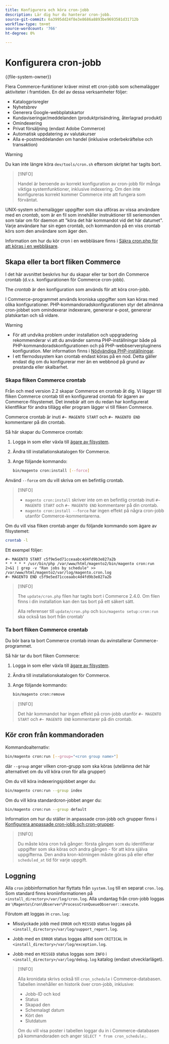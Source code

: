 ```yaml
---
title: Konfigurera och köra cron-jobb
description: Lär dig hur du hanterar cron-jobb.
source-git-commit: 6a3995dd24f8e3e8686a8893be9693581d31712b
workflow-type: tm+mt
source-wordcount: '766'
ht-degree: 0%

---
```



# Konfigurera cron-jobb

{{file-system-owner}}

Flera Commerce-funktioner kräver minst ett cron-jobb som schemalägger aktiviteter i framtiden. En del av dessa verksamheter följer:

- Katalogprisregler
- Nyhetsbrev
- Generera Google-webbplatskartor
- Kundaviseringar/meddelanden (produktprisändring, återlagrad produkt)
- Omindexering
- Privat försäljning (endast Adobe Commerce)
- Automatisk uppdatering av valutakurser
- Alla e-postmeddelanden om handel (inklusive orderbekräftelse och transaktion)

>[!WARNING]
>
>Du kan inte längre köra `dev/tools/cron.sh` eftersom skriptet har tagits bort.

>[!INFO]
>
>Handel är beroende av korrekt konfiguration av cron-jobb för många viktiga systemfunktioner, inklusive indexering. Om den inte konfigureras korrekt kommer Commerce inte att fungera som förväntat.

UNIX-system schemalägger uppgifter som ska utföras av vissa användare med en _crontab_, som är en fil som innehåller instruktioner till seriemonden som talar om för daemon att &quot;köra det här kommandot vid det här datumet&quot;. Varje användare har sin egen crontab, och kommandon på en viss crontab körs som den användare som äger den.

Information om hur du kör cron i en webbläsare finns i [Säkra cron.php för att köras i en webbläsare](../security/secure-cron-php.md).

## Skapa eller ta bort fliken Commerce

I det här avsnittet beskrivs hur du skapar eller tar bort din Commerce crontab (d.v.s. konfigurationen för Commerce cron-jobb).

The _crontab_ är den konfiguration som används för att köra cron-jobb.

I Commerce-programmet används kroniska uppgifter som kan köras med olika konfigurationer. PHP-kommandoradskonfigurationen styr det allmänna cron-jobbet som omindexerar indexerare, genererar e-post, genererar platskartan och så vidare.

>[!WARNING]
>
>- För att undvika problem under installation och uppgradering rekommenderar vi att du använder samma PHP-inställningar både på PHP-kommandoradskonfigurationen och på PHP-webbserverpluginens konfiguration. Mer information finns i [Nödvändiga PHP-inställningar](https://devdocs.magento.com/guides/v2.4/install-gde/prereq/php-settings.html).
>- I ett flernodssystem kan crontab endast köras på en nod. Detta gäller endast dig om du konfigurerar mer än en webbnod på grund av prestanda eller skalbarhet.


### Skapa fliken Commerce crontab

Från och med version 2.2 skapar Commerce en crontab åt dig. Vi lägger till fliken Commerce crontab till en konfigurerad crontab för ägaren av Commerce-filsystemet. Det innebär att om du redan har konfigurerat klientflikar för andra tillägg eller program lägger vi till fliken Commerce.

Commerce crontab är inuti `#~ MAGENTO START` och `#~ MAGENTO END` kommentarer på din crontab.

Så här skapar du Commerce crontab:

1. Logga in som eller växla till [ägare av filsystem](https://devdocs.magento.com/guides/v2.4/install-gde/prereq/file-sys-perms-over.html).
1. Ändra till installationskatalogen för Commerce.
1. Ange följande kommando:

   ```bash
   bin/magento cron:install [--force]
   ```

Använd `--force` om du vill skriva om en befintlig crontab.

>[!INFO]
>
>- `magento cron:install` skriver inte om en befintlig crontab inuti `#~ MAGENTO START` och `#~ MAGENTO END` kommentarer på din crontab.
>- `magento cron:install --force` har ingen effekt på några cron-jobb utanför Commerce-kommentarerna.


Om du vill visa fliken crontab anger du följande kommando som ägare av filsystemet:

```bash
crontab -l
```

Ett exempel följer:

```terminal
#~ MAGENTO START c5f9e5ed71cceaabc4d4fd9b3e827a2b
* * * * * /usr/bin/php /var/www/html/magento2/bin/magento cron:run 2>&1 | grep -v "Ran jobs by schedule" >> /var/www/html/magento2/var/log/magento.cron.log
#~ MAGENTO END c5f9e5ed71cceaabc4d4fd9b3e827a2b
```

>[!INFO]
>
>The `update/cron.php` filen har tagits bort i Commerce 2.4.0. Om filen finns i din installation kan den tas bort på ett säkert sätt.
>
>Alla referenser till `update/cron.php` och `bin/magento setup:cron:run` ska också tas bort från crontab&#39;

### Ta bort fliken Commerce crontab

Du bör bara ta bort Commerce crontab innan du avinstallerar Commerce-programmet.

Så här tar du bort fliken Commerce:

1. Logga in som eller växla till [ägare av filsystem](https://devdocs.magento.com/guides/v2.4/install-gde/prereq/file-sys-perms-over.html).
1. Ändra till installationskatalogen för Commerce.
1. Ange följande kommando:

   ```bash
   bin/magento cron:remove
   ```

>[!INFO]
>
>Det här kommandot har ingen effekt på cron-jobb utanför `#~ MAGENTO START` och `#~ MAGENTO END` kommentarer på din crontab.

## Kör cron från kommandoraden

Kommandoalternativ:

```bash
bin/magento cron:run [--group="<cron group name>"]
```

där `--group` anger vilken cron-grupp som ska köras (utelämna det här alternativet om du vill köra cron för alla grupper)

Om du vill köra indexeringsjobbet anger du:

```bash
bin/magento cron:run --group index
```

Om du vill köra standardcron-jobbet anger du:

```bash
bin/magento cron:run --group default
```

Information om hur du ställer in anpassade cron-jobb och grupper finns i [Konfigurera anpassade cron-jobb och cron-grupper](../cron/custom-cron.md).

>[!INFO]
>
>Du måste köra cron två gånger: första gången som du identifierar uppgifter som ska köras och andra gången - för att köra själva uppgifterna. Den andra kron-körningen måste göras på eller efter `scheduled_at` tid för varje uppgift.

## Loggning

Alla `cron` jobbinformation har flyttats från `system.log` till en separat `cron.log`.
Som standard finns kroniinformationen på `<install_directory>/var/log/cron.log`.
Alla undantag från cron-jobb loggas av `\Magento\Cron\Observer\ProcessCronQueueObserver::execute`.

Förutom att loggas in `cron.log`:

- Misslyckade jobb med `ERROR` och `MISSED` status loggas på `<install_directory>/var/log/support_report.log`.

- Jobb med en `ERROR` status loggas alltid som `CRITICAL` in `<install_directory>/var/log/exception.log`.

- Jobb med en `MISSED` status loggas som `INFO` i `<install_directory>/var/log/debug.log` katalog (endast utvecklarläget).

>[!INFO]
>
>Alla kronidata skrivs också till `cron_schedule` i Commerce-databasen. Tabellen innehåller en historik över cron-jobb, inklusive:
>
>- Jobb-ID och kod
>- Status
>- Skapad den
>- Schemalagt datum
>- Kört den
>- Slutdatum
>
>Om du vill visa poster i tabellen loggar du in i Commerce-databasen på kommandoraden och anger `SELECT * from cron_schedule;`.
